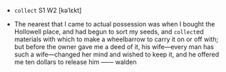 - `collect` S1 W2 [kəˈlɛkt]



-  The nearest that I came to actual possession was when I bought the Hollowell place, and had begun to sort my seeds, and `collect`ed materials with which to make a wheelbarrow to carry it on or off with; but before the owner gave me a deed of it, his wife﻿—every man has such a wife﻿—changed her mind and wished to keep it, and he offered me ten dollars to release him —— walden